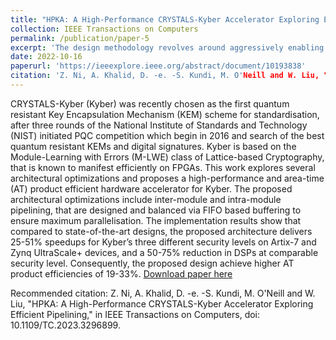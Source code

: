 ```yaml
---
title: "HPKA: A High-Performance CRYSTALS-Kyber Accelerator Exploring Efficient Pipelining"
collection: IEEE Transactions on Computers
permalink: /publication/paper-5
excerpt: 'The design methodology revolves around aggressively enabling maximum inter-module and intra module architectural parallelisation. To facilitate maximum throughput, FIFO-based buffering is provided and balanced to act as inter/intra-module pipelining. Area-time efficiency is high by effective resource reuse in case of NTT/INTT. A single NTT/INTT is computed in 128 cycles, once the pipeline is full. The FPGA based implementation results show that compared to the state-of-the-art, the proposed architecture delivers 24-52% speedups at three different security levels on Artix-7 and Zynq UltraScale+ devices, 50-75% reduction in DSPs and no BRAM resources usage for comparable security levels. Consequently, the AT product efficiency is reported to be 48-54% higher in comparison with the state-of-the-art designs.'
date: 2022-10-16
paperurl: 'https://ieeexplore.ieee.org/abstract/document/10193838'
citation: 'Z. Ni, A. Khalid, D. -e. -S. Kundi, M. O'Neill and W. Liu, "HPKA: A High-Performance CRYSTALS-Kyber Accelerator Exploring Efficient Pipelining," in IEEE Transactions on Computers, doi: 10.1109/TC.2023.3296899.'
---
```

CRYSTALS-Kyber (Kyber) was recently chosen as the first quantum resistant Key Encapsulation Mechanism (KEM) scheme for standardisation, after three rounds of the National Institute of Standards and Technology (NIST) initiated PQC competition which begin in 2016 and search of the best quantum resistant KEMs and digital signatures. Kyber is based on the Module-Learning with Errors (M-LWE) class of Lattice-based Cryptography, that is known to manifest efficiently on FPGAs. This work explores several architectural optimizations and proposes a high-performance and area-time (AT) product efficient hardware accelerator for Kyber. The proposed architectural optimizations include inter-module and intra-module pipelining, that are designed and balanced via FIFO based buffering to ensure maximum parallelisation. The implementation results show that compared to state-of-the-art designs, the proposed architecture delivers 25-51% speedups for Kyber’s three different security levels on Artix-7 and Zynq UltraScale+ devices, and a 50-75% reduction in DSPs at comparable security level. Consequently, the proposed design achieve higher AT product efficiencies of 19-33%.
[Download paper here](https://ieeexplore.ieee.org/abstract/document/10193838)

Recommended citation: Z. Ni, A. Khalid, D. -e. -S. Kundi, M. O'Neill and W. Liu, "HPKA: A High-Performance CRYSTALS-Kyber Accelerator Exploring Efficient Pipelining," in IEEE Transactions on Computers, doi: 10.1109/TC.2023.3296899.
